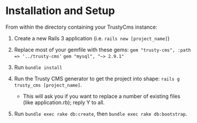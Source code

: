 # Installation and Setup

From within the directory containing your TrustyCms instance:

1. Create a new Rails 3 application (i.e. `rails new [project_name]`)

2. Replace most of your gemfile with these gems:
   `gem "trusty-cms", :path => '../trusty-cms'`
   `gem "mysql", "~> 2.9.1"`

3. Run `bundle install`

4. Run the Trusty CMS generator to get the project into shape: `rails g trusty_cms [project_name]`.
   - This will ask you if you want to replace a number of existing files (like application.rb); reply Y to all.

5. Run `bundle exec rake db:create`, then `bundle exec rake db:bootstrap`.

